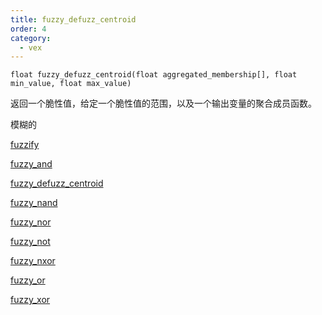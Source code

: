 ```yaml
---
title: fuzzy_defuzz_centroid
order: 4
category:
  - vex
---
```


`float fuzzy_defuzz_centroid(float aggregated_membership[], float min_value, float max_value)`

返回一个脆性值，给定一个脆性值的范围，以及一个输出变量的聚合成员函数。

模糊的

[fuzzify](fuzzify.html)

[fuzzy_and](fuzzy_and.html)

[fuzzy_defuzz_centroid](fuzzy_defuzz_centroid.html)

[fuzzy_nand](fuzzy_nand.html)

[fuzzy_nor](fuzzy_nor.html)

[fuzzy_not](fuzzy_not.html)

[fuzzy_nxor](fuzzy_nxor.html)

[fuzzy_or](fuzzy_or.html)

[fuzzy_xor](fuzzy_xor.html)
